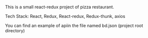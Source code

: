 This is a small react-redux project of pizza restaurant. 

Tech Stack: 
  React,
  Redux,
  React-redux,
  Redux-thunk,
  axios
  
You can find an example of apiin the file named bd.json (project root directory)
